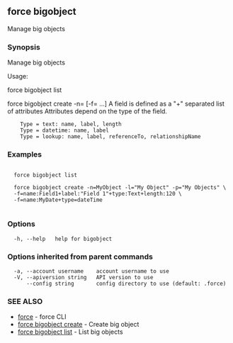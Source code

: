 ## force bigobject

Manage big objects

### Synopsis


Manage big objects

Usage:

  force bigobject list

  force bigobject create -n=<name> [-f=<field> ...]
  		A field is defined as a "+" separated list of attributes
  		Attributes depend on the type of the field.

  		Type = text: name, label, length
  		Type = datetime: name, label
  		Type = lookup: name, label, referenceTo, relationshipName


### Examples

```

  force bigobject list

  force bigobject create -n=MyObject -l="My Object" -p="My Objects" \
  -f=name:Field1+label:"Field 1"+type:Text+length:120 \
  -f=name:MyDate+type=dateTime


```

### Options

```
  -h, --help   help for bigobject
```

### Options inherited from parent commands

```
  -a, --account username    account username to use
  -V, --apiversion string   API version to use
      --config string       config directory to use (default: .force)
```

### SEE ALSO

* [force](force.md)	 - force CLI
* [force bigobject create](force_bigobject_create.md)	 - Create big object
* [force bigobject list](force_bigobject_list.md)	 - List big objects

